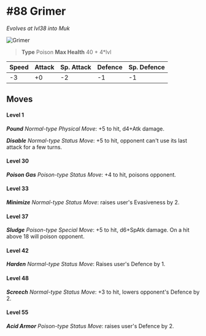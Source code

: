 # #88 Grimer
*Evolves at lvl38 into Muk*

![Grimer](https://img.pokemondb.net/sprites/home/normal/1x/grimer.png)

> **Type** Poison
> **Max Health** 40 + 4\*lvl

| Speed | Attack | Sp. Attack | Defence | Sp. Defence |
| ----- | ------ | ---------- | ------- | ----------- |
| -3 | +0 | -2 | -1 | -1 |

## Moves
#### Level 1

***Pound** Normal-type Physical Move*: +5 to hit, d4+Atk damage. 

***Disable** Normal-type Status Move*: +5 to hit, opponent can't use its last attack for a few turns.
#### Level 30

***Poison Gas** Poison-type Status Move*: +4 to hit, poisons opponent.
#### Level 33

***Minimize** Normal-type Status Move*: raises user's Evasiveness by 2.
#### Level 37

***Sludge** Poison-type Special Move*: +5 to hit, d6+SpAtk damage. On a hit above 18 will poison opponent.
#### Level 42

***Harden** Normal-type Status Move*: Raises user's Defence by 1.
#### Level 48

***Screech** Normal-type Status Move*: +3 to hit, lowers opponent's Defence by 2.
#### Level 55

***Acid Armor** Poison-type Status Move*: raises user's Defence by 2.


